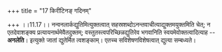 +++
title = "17 किरीटिनङ् गदिनम्"

+++
।।11.17।। नन्वनलार्कद्युतिमित्युक्तत्वात्
सहस्रशब्दोऽनन्तवाचीत्याद्युक्तमयुक्तमिति चेत्; न एतदेवाशङ्क्य
प्रत्यायनार्थमेवैतदुक्तम्; वस्तुतस्त्वपरिच्छिन्नद्युतिरेव भगवानिति
स्वयमेवोक्तत्वादित्याह -- **अनलेति**। इत्युक्ते जातां द्युतेर्मित
त्वशङ्काम्। एतच्च सविशेषणविशेषत्वात् द्युत्या सम्बध्यते।
